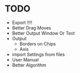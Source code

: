 # TODO

- Export !!!!
- Better Drag Moves
- Better Output Window Or Text
- Output
  - Borders on Chips
  - Axis
- import Settings from files
- User Manual
- Better Algorithm